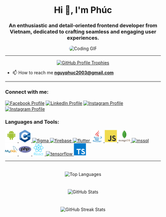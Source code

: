 <h1 align="center">Hi 👋, I'm Phúc</h1>
<h3 align="center">An enthusiastic and detail-oriented frontend developer from Vietnam, dedicated to crafting seamless and engaging user experiences.</h3>


<div align="center">
    <img src="https://media3.giphy.com/media/v1.Y2lkPTc5MGI3NjExem5oc2VvcWFkbzA4OTBqeGgxZ2d2eTN6M2JucjNpc2QxbXZ6YTlydyZlcD12MV9pbnRlcm5hbF9naWZfYnlfaWQmY3Q9Zw/13GIgrGdslD9oQ/giphy.webp" alt="Coding GIF" width="600" height="auto" style="border-radius: 15px;"/>
</div>

---

<p align="center"> 
  <a href="https://github.com/ryo-ma/github-profile-trophy">
    <img src="https://github-profile-trophy.vercel.app/?username=phuc1mperfection&theme=onedark&margin-w=15&margin-h=15&no-frame=true&column=7" alt="GitHub Profile Trophies" />
  </a>
</p>

- 📫 How to reach me **nguyphuc2003@gmail.com**

---

<h3 align="left">Connect with me:</h3>
<p align="left">
    <a href="https://www.facebook.com/profile.php?id=100006558781735" target="blank"><img align="center" src="https://cdn.jsdelivr.net/gh/devicons/devicon/icons/facebook/facebook-original.svg" alt="Facebook Profile" height="30" width="40" /></a>
    <a href="https://www.linkedin.com/in/ph%C3%BAc-nguy%E1%BB%85n-284530217/" target="blank"><img align="center" src="https://cdn.jsdelivr.net/gh/devicons/devicon/icons/linkedin/linkedin-original.svg" alt="LinkedIn Profile" height="30" width="40" /></a>
     <a href="https://www.instagram.com/nguy.phuc/" target="blank"><img align="center" src="https://raw.githubusercontent.com/rahuldkjain/github-profile-readme-generator/master/src/images/icons/Social/instagram.svg" alt="Instagram Profile" height="30" width="40" /></a>
         <a href="https://www.youtube.com/channel/UCiqysvQ-bg6mVj-Ow9Pp8ZA" target="blank"><img align="center" src="https://raw.githubusercontent.com/rahuldkjain/github-profile-readme-generator/master/src/images/icons/Social/youtube.svg" alt="Instagram Profile" height="30" width="40" /></a>
</p>

<h3 align="left">Languages and Tools:</h3>
<p align="left"> 
  <a href="https://developer.android.com" target="_blank" rel="noreferrer"> 
    <img src="https://raw.githubusercontent.com/devicons/devicon/master/icons/android/android-original-wordmark.svg" alt="android" width="40" height="40"/> 
  </a> 
  <a href="https://www.w3schools.com/cpp/" target="_blank" rel="noreferrer"> 
    <img src="https://raw.githubusercontent.com/devicons/devicon/master/icons/cplusplus/cplusplus-original.svg" alt="cplusplus" width="40" height="40"/> 
  </a>
  <a href="https://www.figma.com/" target="_blank" rel="noreferrer"> 
    <img src="https://www.vectorlogo.zone/logos/figma/figma-icon.svg" alt="figma" width="40" height="40"/> 
  </a>
  <a href="https://firebase.google.com/" target="_blank" rel="noreferrer"> 
    <img src="https://www.vectorlogo.zone/logos/firebase/firebase-icon.svg" alt="firebase" width="40" height="40"/> 
  </a> 
  <a href="https://flutter.dev" target="_blank" rel="noreferrer"> 
    <img src="https://www.vectorlogo.zone/logos/flutterio/flutterio-icon.svg" alt="flutter" width="40" height="40"/> 
  </a> 
  <a href="https://www.java.com" target="_blank" rel="noreferrer"> 
    <img src="https://raw.githubusercontent.com/devicons/devicon/master/icons/java/java-original.svg" alt="java" width="40" height="40"/> 
  </a> 
  <a href="https://developer.mozilla.org/en-US/docs/Web/JavaScript" target="_blank" rel="noreferrer"> 
    <img src="https://raw.githubusercontent.com/devicons/devicon/master/icons/javascript/javascript-original.svg" alt="javascript" width="40" height="40"/> 
  </a> 
  <a href="https://www.mongodb.com/" target="_blank" rel="noreferrer"> 
    <img src="https://raw.githubusercontent.com/devicons/devicon/master/icons/mongodb/mongodb-original-wordmark.svg" alt="mongodb" width="40" height="40"/> 
  </a> 
  <a href="https://www.microsoft.com/en-us/sql-server" target="_blank" rel="noreferrer"> 
    <img src="https://www.svgrepo.com/show/303229/microsoft-sql-server-logo.svg" alt="mssql" width="40" height="40"/> 
  </a> 
  <a href="https://www.mysql.com/" target="_blank" rel="noreferrer"> 
    <img src="https://raw.githubusercontent.com/devicons/devicon/master/icons/mysql/mysql-original-wordmark.svg" alt="mysql" width="40" height="40"/> 
  </a> 
  <a href="https://www.php.net" target="_blank" rel="noreferrer"> 
    <img src="https://raw.githubusercontent.com/devicons/devicon/master/icons/php/php-original.svg" alt="php" width="40" height="40"/> 
  </a> 
  <a href="https://reactjs.org/" target="_blank" rel="noreferrer"> 
    <img src="https://raw.githubusercontent.com/devicons/devicon/master/icons/react/react-original-wordmark.svg" alt="react" width="40" height="40"/> 
  </a> 
  <a href="https://www.tensorflow.org" target="_blank" rel="noreferrer"> 
    <img src="https://www.vectorlogo.zone/logos/tensorflow/tensorflow-icon.svg" alt="tensorflow" width="40" height="40"/> 
  </a> 
  <a href="https://www.typescriptlang.org/" target="_blank" rel="noreferrer"> 
    <img src="https://raw.githubusercontent.com/devicons/devicon/master/icons/typescript/typescript-original.svg" alt="typescript" width="40" height="40"/> 
  </a> 
</p>

---

<div align="center">
  <img align="center" src="https://github-readme-stats.vercel.app/api/top-langs?username=phuc1mperfection&show_icons=true&locale=en&layout=compact" alt="Top Languages" style="margin: 20px;" />
</div>

<div align="center">
  <img align="center" src="https://github-readme-stats.vercel.app/api?username=phuc1mperfection&show_icons=true&locale=en" alt="GitHub Stats" style="margin: 20px;" />
</div>

<div align="center">
  <img align="center" src="https://github-readme-streak-stats.herokuapp.com/?user=phuc1mperfection" alt="GitHub Streak Stats" style="margin: 20px;" />
</div>
